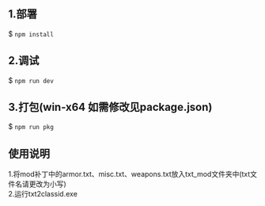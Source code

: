 ## 1.部署

$ `npm install`

## 2.调试

$ `npm run dev`

## 3.打包(win-x64 如需修改见package.json)

$ `npm run pkg`

## 使用说明

1.将mod补丁中的armor.txt、misc.txt、weapons.txt放入txt_mod文件夹中(txt文件名请更改为小写)<br> 2.运行txt2classid.exe
